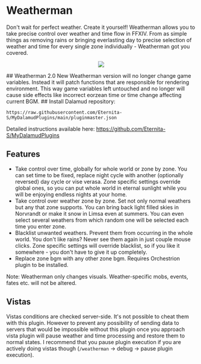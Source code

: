 # Weatherman
Don't wait for perfect weather. Create it yourself!
Weatherman allows you to take precise control over weather and time flow in FFXIV. From as simple things as removing rains or bringing everlasting day to precise selection of weather and time for every single zone individually - Weatherman got you covered.
<p align="center"><img src="https://raw.githubusercontent.com/Eternita-S/Weatherman/master/Weatherman/res/icon.png"></p>
## Weatherman 2.0
New Weatherman version will no longer change game variables. Instead it will patch functions that are responsible for rendering environment. This way game variables left untouched and no longer will cause side effects like incorrect eorzean time or time change affecting current BGM.
## Install
Dalamud repository:

`https://raw.githubusercontent.com/Eternita-S/MyDalamudPlugins/main/pluginmaster.json`

Detailed instructions available here: https://github.com/Eternita-S/MyDalamudPlugins
## Features
* Take control over time, globally for whole world or zone by zone. You can set time to be fixed, replace night cycle with another (optionally reversed) day cycle or vise verasa. Zone specific settings override global ones, so you can put whole world in eternal sunlight while you will be enjoying endless nights at your home.
* Take control over weather zone by zone. Set not only normal weathers but any that zone supports. You can bring back light filled skies in Norvrandt or make it snow in Limsa even at summers. You can even select several weathers from which random one will be selected each time you enter zone.
* Blacklist unwanted weathers. Prevent them from occurring in the whole world. You don't like rains? Never see them again in just couple mouse clicks. Zone specific settings will override blacklist, so if you like it somewhere - you don't have to give it up completely.
* Replace zone bgm with any other zone bgm. Requires Orchestrion plugin to be installed.

Note: Weatherman only changes visuals. Weather-specific mobs, events, fates etc. will not be altered. 
## Vistas
Vistas conditions are checked server-side. It's not possible to cheat them with this plugin. However to prevent any possibility of sending data to servers that would be impossible without this plugin once you approach vista plugin will pause weather and time processing and restore them to normal states. I recommend that you pause plugin execution if you are actively doing vistas though (`/weatherman` -> debug -> pause plugin execution). 
